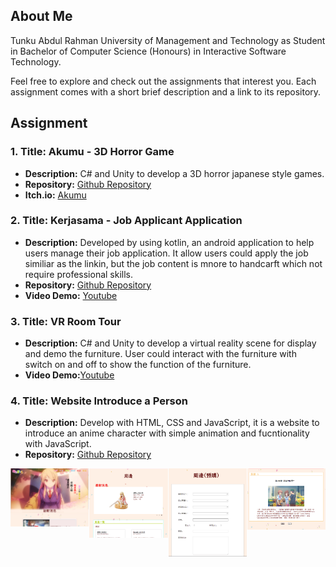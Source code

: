 ## About Me
Tunku Abdul Rahman University of Management and Technology as Student in Bachelor of Computer Science (Honours) in Interactive Software Technology.

Feel free to explore and check out the assignments that interest you. Each assignment comes with a short brief description and a link to its repository.

## Assignment

### 1. Title: Akumu - 3D Horror Game
- **Description:** C# and Unity to develop a 3D horror japanese style games.
- **Repository:** [Github Repository](https://github.com/shiiyoruxz/Akumu-Rebuild.git)
- **Itch.io:** [Akumu](https://spoiler02.itch.io/akumu)


### 2. Title: Kerjasama - Job Applicant Application
- **Description:** Developed by using kotlin, an android application to help users manage their job application. It allow users could apply the job similiar as the linkin, but the job content is mnore to handcarft which not require professional skills.
- **Repository:** [Github Repository](https://github.com/shiiyoruxz/Kerjasama-MobileApp-.git)
- **Video Demo:** [Youtube](https://www.youtube.com/watch?v=IeD_slQyLDg)


### 3. Title: VR Room Tour 
- **Description:** C# and Unity to develop a virtual reality scene for display and demo the furniture. User could interact with the furniture with switch on and off to show the function of the furniture.
- **Video Demo:**[Youtube](https://youtu.be/RMhzG833Cwc)


### 4. Title: Website Introduce a Person
- **Description:** Develop with HTML, CSS and JavaScript, it is a website to introduce an anime character with simple animation and fucntionality with JavaScript.
- **Repository:** [Github Repository](https://github.com/yourusername/portfolio)
<div style="display: grid; grid-template-columns: repeat(4, 1fr); gap: 1px;">
    <img src="/AWD/index.png" alt="Index" width="300" />
    <img src="/AWD/merch.png" alt="Index" width="300" />
    <img src="/AWD/shop.png" alt="Index" width="300" />
    <img src="/AWD/story.png" alt="Index" width="300" />
</div>